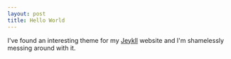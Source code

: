 ```yaml
---
layout: post
title: Hello World
---
```


I've found an interesting theme for my [Jeykll](http://jekyllrb.com/) website and I'm shamelessly messing around with it.



